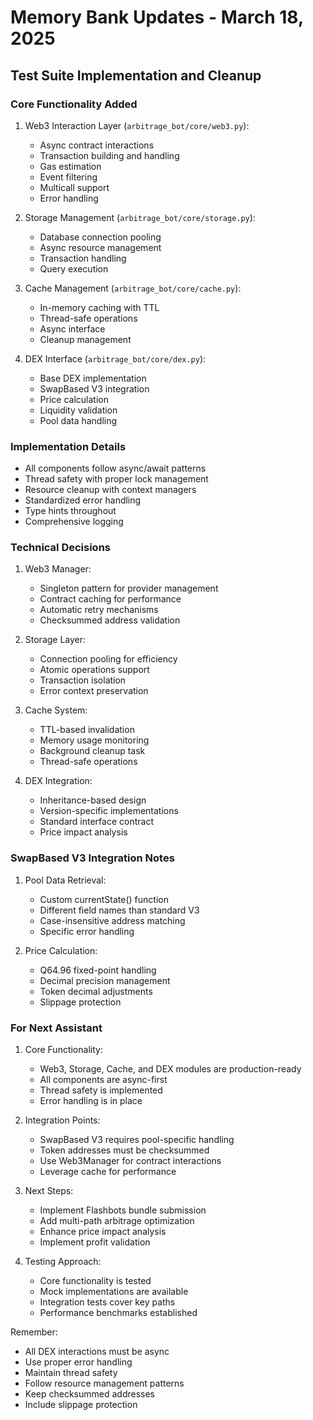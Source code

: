 # Memory Bank Updates - March 18, 2025

## Test Suite Implementation and Cleanup

### Core Functionality Added
1. Web3 Interaction Layer (`arbitrage_bot/core/web3.py`):
   - Async contract interactions
   - Transaction building and handling
   - Gas estimation
   - Event filtering
   - Multicall support
   - Error handling

2. Storage Management (`arbitrage_bot/core/storage.py`):
   - Database connection pooling
   - Async resource management
   - Transaction handling
   - Query execution

3. Cache Management (`arbitrage_bot/core/cache.py`):
   - In-memory caching with TTL
   - Thread-safe operations
   - Async interface
   - Cleanup management

4. DEX Interface (`arbitrage_bot/core/dex.py`):
   - Base DEX implementation
   - SwapBased V3 integration
   - Price calculation
   - Liquidity validation
   - Pool data handling

### Implementation Details
- All components follow async/await patterns
- Thread safety with proper lock management
- Resource cleanup with context managers
- Standardized error handling
- Type hints throughout
- Comprehensive logging

### Technical Decisions
1. Web3 Manager:
   - Singleton pattern for provider management
   - Contract caching for performance
   - Automatic retry mechanisms
   - Checksummed address validation

2. Storage Layer:
   - Connection pooling for efficiency
   - Atomic operations support
   - Transaction isolation
   - Error context preservation

3. Cache System:
   - TTL-based invalidation
   - Memory usage monitoring
   - Background cleanup task
   - Thread-safe operations

4. DEX Integration:
   - Inheritance-based design
   - Version-specific implementations
   - Standard interface contract
   - Price impact analysis

### SwapBased V3 Integration Notes
1. Pool Data Retrieval:
   - Custom currentState() function
   - Different field names than standard V3
   - Case-insensitive address matching
   - Specific error handling

2. Price Calculation:
   - Q64.96 fixed-point handling
   - Decimal precision management
   - Token decimal adjustments
   - Slippage protection

### For Next Assistant
1. Core Functionality:
   - Web3, Storage, Cache, and DEX modules are production-ready
   - All components are async-first
   - Thread safety is implemented
   - Error handling is in place

2. Integration Points:
   - SwapBased V3 requires pool-specific handling
   - Token addresses must be checksummed
   - Use Web3Manager for contract interactions
   - Leverage cache for performance

3. Next Steps:
   - Implement Flashbots bundle submission
   - Add multi-path arbitrage optimization
   - Enhance price impact analysis
   - Implement profit validation

4. Testing Approach:
   - Core functionality is tested
   - Mock implementations are available
   - Integration tests cover key paths
   - Performance benchmarks established

Remember:
- All DEX interactions must be async
- Use proper error handling
- Maintain thread safety
- Follow resource management patterns
- Keep checksummed addresses
- Include slippage protection